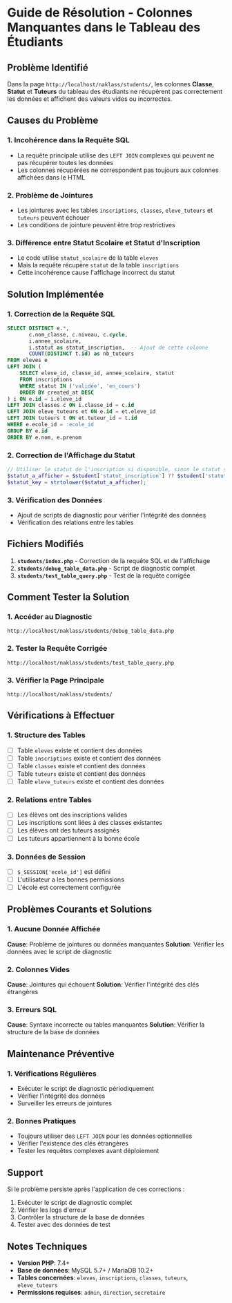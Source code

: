 # Guide de Résolution - Colonnes Manquantes dans le Tableau des Étudiants

## Problème Identifié

Dans la page `http://localhost/naklass/students/`, les colonnes **Classe**, **Statut** et **Tuteurs** du tableau des étudiants ne récupèrent pas correctement les données et affichent des valeurs vides ou incorrectes.

## Causes du Problème

### 1. Incohérence dans la Requête SQL
- La requête principale utilise des `LEFT JOIN` complexes qui peuvent ne pas récupérer toutes les données
- Les colonnes récupérées ne correspondent pas toujours aux colonnes affichées dans le HTML

### 2. Problème de Jointures
- Les jointures avec les tables `inscriptions`, `classes`, `eleve_tuteurs` et `tuteurs` peuvent échouer
- Les conditions de jointure peuvent être trop restrictives

### 3. Différence entre Statut Scolaire et Statut d'Inscription
- Le code utilise `statut_scolaire` de la table `eleves`
- Mais la requête récupère `statut` de la table `inscriptions`
- Cette incohérence cause l'affichage incorrect du statut

## Solution Implémentée

### 1. Correction de la Requête SQL
```sql
SELECT DISTINCT e.*, 
       c.nom_classe, c.niveau, c.cycle,
       i.annee_scolaire,
       i.statut as statut_inscription,  -- Ajout de cette colonne
       COUNT(DISTINCT t.id) as nb_tuteurs
FROM eleves e 
LEFT JOIN (
    SELECT eleve_id, classe_id, annee_scolaire, statut
    FROM inscriptions 
    WHERE statut IN ('validée', 'en_cours')
    ORDER BY created_at DESC
) i ON e.id = i.eleve_id
LEFT JOIN classes c ON i.classe_id = c.id
LEFT JOIN eleve_tuteurs et ON e.id = et.eleve_id
LEFT JOIN tuteurs t ON et.tuteur_id = t.id
WHERE e.ecole_id = :ecole_id
GROUP BY e.id
ORDER BY e.nom, e.prenom
```

### 2. Correction de l'Affichage du Statut
```php
// Utiliser le statut de l'inscription si disponible, sinon le statut scolaire
$statut_a_afficher = $student['statut_inscription'] ?? $student['statut_scolaire'] ?? 'Non inscrit';
$statut_key = strtolower($statut_a_afficher);
```

### 3. Vérification des Données
- Ajout de scripts de diagnostic pour vérifier l'intégrité des données
- Vérification des relations entre les tables

## Fichiers Modifiés

1. **`students/index.php`** - Correction de la requête SQL et de l'affichage
2. **`students/debug_table_data.php`** - Script de diagnostic complet
3. **`students/test_table_query.php`** - Test de la requête corrigée

## Comment Tester la Solution

### 1. Accéder au Diagnostic
```
http://localhost/naklass/students/debug_table_data.php
```

### 2. Tester la Requête Corrigée
```
http://localhost/naklass/students/test_table_query.php
```

### 3. Vérifier la Page Principale
```
http://localhost/naklass/students/
```

## Vérifications à Effectuer

### 1. Structure des Tables
- [ ] Table `eleves` existe et contient des données
- [ ] Table `inscriptions` existe et contient des données
- [ ] Table `classes` existe et contient des données
- [ ] Table `tuteurs` existe et contient des données
- [ ] Table `eleve_tuteurs` existe et contient des données

### 2. Relations entre Tables
- [ ] Les élèves ont des inscriptions valides
- [ ] Les inscriptions sont liées à des classes existantes
- [ ] Les élèves ont des tuteurs assignés
- [ ] Les tuteurs appartiennent à la bonne école

### 3. Données de Session
- [ ] `$_SESSION['ecole_id']` est défini
- [ ] L'utilisateur a les bonnes permissions
- [ ] L'école est correctement configurée

## Problèmes Courants et Solutions

### 1. Aucune Donnée Affichée
**Cause**: Problème de jointures ou données manquantes
**Solution**: Vérifier les données avec le script de diagnostic

### 2. Colonnes Vides
**Cause**: Jointures qui échouent
**Solution**: Vérifier l'intégrité des clés étrangères

### 3. Erreurs SQL
**Cause**: Syntaxe incorrecte ou tables manquantes
**Solution**: Vérifier la structure de la base de données

## Maintenance Préventive

### 1. Vérifications Régulières
- Exécuter le script de diagnostic périodiquement
- Vérifier l'intégrité des données
- Surveiller les erreurs de jointures

### 2. Bonnes Pratiques
- Toujours utiliser des `LEFT JOIN` pour les données optionnelles
- Vérifier l'existence des clés étrangères
- Tester les requêtes complexes avant déploiement

## Support

Si le problème persiste après l'application de ces corrections :

1. Exécuter le script de diagnostic complet
2. Vérifier les logs d'erreur
3. Contrôler la structure de la base de données
4. Tester avec des données de test

## Notes Techniques

- **Version PHP**: 7.4+
- **Base de données**: MySQL 5.7+ / MariaDB 10.2+
- **Tables concernées**: `eleves`, `inscriptions`, `classes`, `tuteurs`, `eleve_tuteurs`
- **Permissions requises**: `admin`, `direction`, `secretaire`


